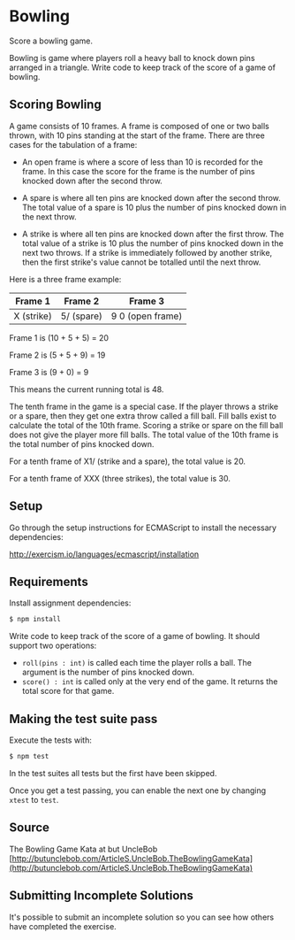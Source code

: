# Bowling

Score a bowling game.

Bowling is game where players roll a heavy ball to knock down pins
arranged in a triangle. Write code to keep track of the score
of a game of bowling.

## Scoring Bowling

A game consists of 10 frames. A frame is composed of one or two balls thrown, with 10 pins standing at the start of the frame. There are three cases for the tabulation of a frame:

* An open frame is where a score of less than 10 is recorded for the frame. In this case the score for the frame is the number of pins knocked down after the second throw.

* A spare is where all ten pins are knocked down after the second throw. The total value of a spare is 10 plus the number of pins knocked down in the next throw.

* A strike is where all ten pins are knocked down after the first throw. The total value of a strike is 10 plus the number of pins knocked down in the next two throws. If a strike is immediately followed by another strike, then the first strike's value cannot be totalled until the next throw.

Here is a three frame example:

| Frame 1         | Frame 2       | Frame 3                |
| :-------------: |:-------------:| :---------------------:|
| X (strike)      | 5/ (spare)    | 9 0 (open frame)       |

Frame 1 is (10 + 5 + 5) = 20

Frame 2 is (5 + 5 + 9) = 19

Frame 3 is (9 + 0) = 9

This means the current running total is 48.

The tenth frame in the game is a special case. If the player throws a strike or a spare, then they get one extra throw called a fill ball. Fill balls exist to calculate the total of the 10th frame. Scoring a strike or spare on the fill ball does not give the player more fill balls. The total value of the 10th frame is the total number of pins knocked down.

For a tenth frame of X1/ (strike and a spare), the total value is 20.

For a tenth frame of XXX (three strikes), the total value is 30.

## Setup

Go through the setup instructions for ECMAScript to
install the necessary dependencies:

http://exercism.io/languages/ecmascript/installation

## Requirements

Install assignment dependencies:

```bash
$ npm install
```

Write code to keep track of the score of a game of bowling. It should
support two operations:

* `roll(pins : int)` is called each time the player rolls a ball.  The
  argument is the number of pins knocked down.
* `score() : int` is called only at the very end of the game.  It
  returns the total score for that game.

## Making the test suite pass

Execute the tests with:

```bash
$ npm test
```

In the test suites all tests but the first have been skipped.

Once you get a test passing, you can enable the next one by
changing `xtest` to `test`.

## Source

The Bowling Game Kata at but UncleBob [http://butunclebob.com/ArticleS.UncleBob.TheBowlingGameKata](http://butunclebob.com/ArticleS.UncleBob.TheBowlingGameKata)

## Submitting Incomplete Solutions
It's possible to submit an incomplete solution so you can see how others have completed the exercise.
